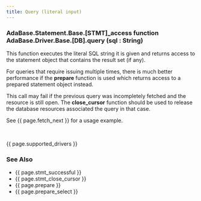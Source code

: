 ```yaml
---
title: Query (literal input)
---
```


<div class="leftside">
<h3>AdaBase.Statement.Base.[STMT]_access function<br/>
AdaBase.Driver.Base.[DB].query (sql : String)</h3>
<p>This function executes the literal SQL string it is given and returns
access to the statement object that contains the result set (if any).</p>
<p>For queries that require issuing multiple times, there is much better
performance if the <b>prepare</b> function is used which returns access to
a prepared statement object instead.</p>
<p>This call may fail if the previous query was incompletely fetched and
the resource is still open.  The <b>close_cursor</b> function should be
used to release the database resources associated the query in that case.
<br/>
<p class="caption">See {{ page.fetch_next }} for a usage example.</p>
<br/>
<p>{{ page.supported_drivers }}</p>
</div>
<div class="sidenav">
  <h3>See Also</h3>
  <ul>
    <li>{{ page.stmt_successful }}</li>
    <li>{{ page.stmt_close_cursor }}</li>
    <li>{{ page.prepare }}</li>
    <li>{{ page.prepare_select }}</li>
  </ul>
</div>
